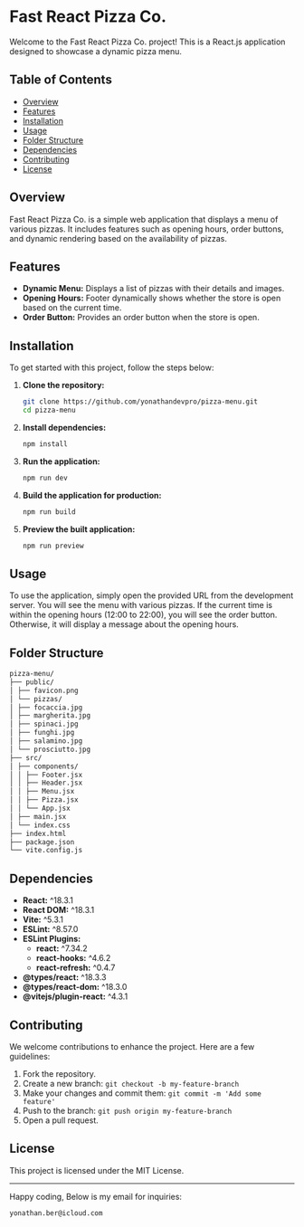 # Fast React Pizza Co.

Welcome to the Fast React Pizza Co. project! This is a React.js application designed to showcase a dynamic pizza menu.

## Table of Contents

- [Overview](#overview)
- [Features](#features)
- [Installation](#installation)
- [Usage](#usage)
- [Folder Structure](#folder-structure)
- [Dependencies](#dependencies)
- [Contributing](#contributing)
- [License](#license)

## Overview

Fast React Pizza Co. is a simple web application that displays a menu of various pizzas. It includes features such as opening hours, order buttons, and dynamic rendering based on the availability of pizzas.

## Features

- **Dynamic Menu:** Displays a list of pizzas with their details and images.
- **Opening Hours:** Footer dynamically shows whether the store is open based on the current time.
- **Order Button:** Provides an order button when the store is open.

## Installation

To get started with this project, follow the steps below:

1. **Clone the repository:**

   ```bash
   git clone https://github.com/yonathandevpro/pizza-menu.git
   cd pizza-menu
   ```

2. **Install dependencies:**

   ```bash
   npm install
   ```

3. **Run the application:**

   ```bash
   npm run dev
   ```

4. **Build the application for production:**

   ```bash
   npm run build
   ```

5. **Preview the built application:**

   ```bash
   npm run preview
   ```

## Usage

To use the application, simply open the provided URL from the development server. You will see the menu with various pizzas. If the current time is within the opening hours (12:00 to 22:00), you will see the order button. Otherwise, it will display a message about the opening hours.

## Folder Structure

```markdown
pizza-menu/
├── public/
│ ├── favicon.png
│ └── pizzas/
│ ├── focaccia.jpg
│ ├── margherita.jpg
│ ├── spinaci.jpg
│ ├── funghi.jpg
│ ├── salamino.jpg
│ └── prosciutto.jpg
├── src/
│ ├── components/
│ │ ├── Footer.jsx
│ │ ├── Header.jsx
│ │ ├── Menu.jsx
│ │ ├── Pizza.jsx
│ │ └── App.jsx
│ ├── main.jsx
│ └── index.css
├── index.html
├── package.json
└── vite.config.js
```

## Dependencies

- **React:** ^18.3.1
- **React DOM:** ^18.3.1
- **Vite:** ^5.3.1
- **ESLint:** ^8.57.0
- **ESLint Plugins:**
  - **react:** ^7.34.2
  - **react-hooks:** ^4.6.2
  - **react-refresh:** ^0.4.7
- **@types/react:** ^18.3.3
- **@types/react-dom:** ^18.3.0
- **@vitejs/plugin-react:** ^4.3.1

## Contributing

We welcome contributions to enhance the project. Here are a few guidelines:

1. Fork the repository.
2. Create a new branch: `git checkout -b my-feature-branch`
3. Make your changes and commit them: `git commit -m 'Add some feature'`
4. Push to the branch: `git push origin my-feature-branch`
5. Open a pull request.

## License

This project is licensed under the MIT License.

---

Happy coding, Below is my email for inquiries:

```
yonathan.ber@icloud.com
```
